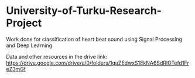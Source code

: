 # University-of-Turku-Research-Project
Work done for classification of heart beat sound using Signal Processing and Deep Learning

Data and other resources in the drive link: https://drive.google.com/drive/u/0/folders/1quZEdwxS1EkNA6SdRlOTefd1FreZ3mGf
